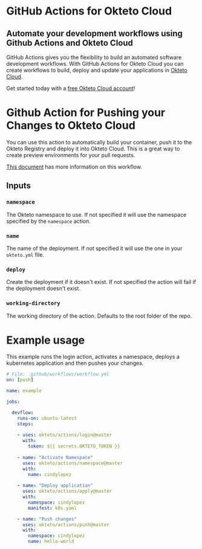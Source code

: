 # GitHub Actions for Okteto Cloud

## Automate your development workflows using Github Actions and Okteto Cloud
GitHub Actions gives you the flexibility to build an automated software development workflows. With GitHub Actions for Okteto Cloud you can create workflows to build, deploy and update your applications in [Okteto Cloud](https://cloud.okteto.com).

Get started today with a [free Okteto Cloud account](https://cloud.okteto.com)!

# Github Action for Pushing your Changes to Okteto Cloud

You can use this action to automatically build your container, push it to the Okteto Registry and deploy it into Okteto Cloud. This is a great way to create preview environments for your pull requests.

[This document](https://okteto.com/docs/reference/cli/index.html#push) has more information on this workflow.

## Inputs

### `namespace`

The Okteto namespace to use. If not specified it will use the namespace specified by the `namespace` action.

### `name`

The name of the deployment. If not specified it will use the one in your `okteto.yml` file.

### `deploy` 

Create the deployment if it doesn't exist. If not specified the action will fail if the deployment doesn't exist.

### `working-directory`

The working directory of the action. Defaults to the root folder of the repo.

# Example usage

This example runs the login action, activates a namespace, deploys a kubernetes application and then pushes your changes.

```yaml
# File: .github/workflows/workflow.yml
on: [push]

name: example

jobs:

  devflow:
    runs-on: ubuntu-latest
    steps:
    
    - uses: okteto/actions/login@master
      with:
        token: ${{ secrets.OKTETO_TOKEN }}
    
    - name: "Activate Namespace"
      uses: okteto/actions/namespace@master
      with:
        name: cindylopez
    
    - name: "Deploy application"
      uses: okteto/actions/apply@master
      with:
        namespace: cindylopez
        manifest: k8s.yaml

    - name: "Push changes"
      uses: okteto/actions/push@master
      with:
        namespace: cindylopez
        name: hello-world
```

